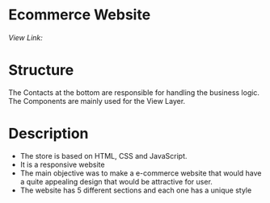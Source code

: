 # Ecommerce Website
###### View Link: 
# Structure
The Contacts at the bottom are responsible for handling the business logic.
The Components are mainly used for the View Layer.
#  Description
- The store is based on HTML, CSS and JavaScript.
- It is a responsive website
- The main objective was to make a e-commerce website that would have a quite appealing design that would be attractive for user.
- The website has 5 different sections and each one has a unique style 
